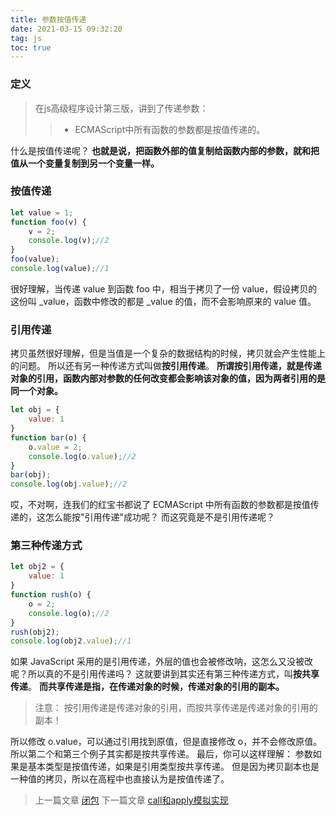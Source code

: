 ```yaml
---
title: 参数按值传递
date: 2021-03-15 09:32:20
tag: js
toc: true
---
```


### 定义
>在js高级程序设计第三版，讲到了传递参数：
>>* ECMAScript中所有函数的参数都是按值传递的。

什么是按值传递呢？
**也就是说，把函数外部的值复制给函数内部的参数，就和把值从一个变量复制到另一个变量一样。**

### 按值传递
```js
let value = 1;
function foo(v) {
    v = 2;
    console.log(v);//2
}
foo(value);
console.log(value);//1
```
很好理解，当传递 value 到函数 foo 中，相当于拷贝了一份 value，假设拷贝的这份叫 _value，函数中修改的都是 _value 的值，而不会影响原来的 value 值。

### 引用传递
拷贝虽然很好理解，但是当值是一个复杂的数据结构的时候，拷贝就会产生性能上的问题。
所以还有另一种传递方式叫做**按引用传递**。
**所谓按引用传递，就是传递对象的引用，函数内部对参数的任何改变都会影响该对象的值，因为两者引用的是同一个对象。**
```js
let obj = {
    value: 1
}
function bar(o) {
    o.value = 2;
    console.log(o.value);//2
}
bar(obj);
console.log(obj.value);//2
```
哎，不对啊，连我们的红宝书都说了 ECMAScript 中所有函数的参数都是按值传递的，这怎么能按"引用传递"成功呢？
而这究竟是不是引用传递呢？

### 第三种传递方式
```js
let obj2 = {
    value: 1
}
function rush(o) {
    o = 2;
    console.log(o);//2
}
rush(obj2);
console.log(obj2.value);//1
```
如果 JavaScript 采用的是引用传递，外层的值也会被修改呐，这怎么又没被改呢？所以真的不是引用传递吗？
这就要讲到其实还有第三种传递方式，叫**按共享传递**。
**而共享传递是指，在传递对象的时候，传递对象的引用的副本。**
>注意： 按引用传递是传递对象的引用，而按共享传递是传递对象的引用的副本！

所以修改 o.value，可以通过引用找到原值，但是直接修改 o，并不会修改原值。所以第二个和第三个例子其实都是按共享传递。
最后，你可以这样理解：
参数如果是基本类型是按值传递，如果是引用类型按共享传递。
但是因为拷贝副本也是一种值的拷贝，所以在高程中也直接认为是按值传递了。

>上一篇文章 [闭包](/All/js/deepStudy/eight "闭包")
>下一篇文章 [call和apply模拟实现](/All/js/deepStudy/ten "call和apply模拟实现")